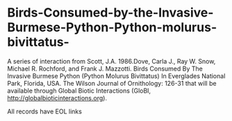 # Birds-Consumed-by-the-Invasive-Burmese-Python-Python-molurus-bivittatus-
A series of interaction from Scott, J.A. 1986.Dove, Carla J., Ray W. Snow, Michael R. Rochford, and Frank J. Mazzotti. Birds Consumed By The Invasive Burmese Python (Python Molurus Bivittatus) In Everglades National Park, Florida, USA. The Wilson Journal of Ornithology: 126-31 that will be available through Global Biotic Interactions (GloBI, http://globalbioticinteractions.org).

All records have EOL links
